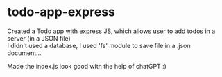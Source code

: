 # todo-app-express
Created a Todo app with express JS, which allows user to add todos in a server (in a JSON file) <br>
I didn't used a database, I used 'fs' module to save file in a .json document...

Made the index.js look good with the help of chatGPT :)
